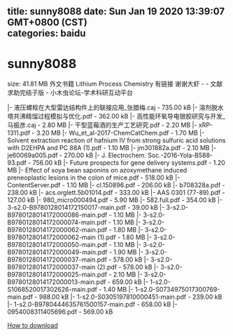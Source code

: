 
title: sunny8088
date: Sun Jan 19 2020 13:39:07 GMT+0800 (CST)    
categories: baidu
---

# sunny8088
size: 41.81 MB
 外文书籍 Lithium Process Chemistry 有链接 谢谢大虾 - - 文献求助完结子版 - 小木虫论坛-学术科研互动平台
 
|- 液压螺栓在大型雷达结构件上的联接应用_张腊梅.caj - 735.00 kB
|- 溶剂脱水塔共沸精馏过程模拟与优化.pdf - 362.00 kB
|- 高性能环氧导电银胶研究与开发_马振彦.caj - 2.80 MB
|- 干型蓝莓酒的生产工艺研究.pdf - 2.20 MB
|- xRP-1311.pdf - 3.20 MB
|- Wu_et_al-2017-ChemCatChem.pdf - 1.70 MB
|- Solvent extraction reaction of hafnium IV from strong sulfuric acid solutions with D2EHPA and PC 88A (1).pdf - 1.10 MB
|- jm301882a.pdf - 2.10 MB
|- je60069a005.pdf - 270.00 kB
|- J. Electrochem. Soc.-2016-Yola-B588-93.pdf - 756.00 kB
|- Future prospects for gene delivery systems.pdf - 1.20 MB
|- Effect of soya bean saponins on azoxymethane induced preneoplastic lesions in the colon of mice.pdf - 518.00 kB
|- ContentServer.pdf - 1.10 MB
|- cl.150896.pdf - 206.00 kB
|- b708328a.pdf - 238.00 kB
|- acs.orglett.5b01014.pdf - 333.00 kB
|- AAS 0301 (77-89).pdf - 127.00 kB
|- 980_micro000494.pdf - 5.90 MB
|- 582.full.pdf - 354.00 kB
|- 3-s2.0-B9780128014172150017-main.pdf - 39.00 kB
|- 3-s2.0-B9780128014172000086-main.pdf - 1.10 MB
|- 3-s2.0-B9780128014172000074-main.pdf - 1.10 MB
|- 3-s2.0-B9780128014172000062-main.pdf - 1.80 MB
|- 3-s2.0-B9780128014172000062-main (1).pdf - 1.80 MB
|- 3-s2.0-B9780128014172000050-main.pdf - 1.10 MB
|- 3-s2.0-B9780128014172000049-main.pdf - 1.90 MB
|- 3-s2.0-B9780128014172000037-main.pdf - 578.00 kB
|- 3-s2.0-B9780128014172000037-main (2).pdf - 578.00 kB
|- 3-s2.0-B9780128014172000025-main.pdf - 2.10 MB
|- 3-s2.0-B9780128014172000013-main.pdf - 659.00 kB
|- 1-s2.0-S1068520017302626-main.pdf - 1.40 MB
|- 1-s2.0-S0734975017300769-main.pdf - 988.00 kB
|- 1-s2.0-S0305197810000451-main.pdf - 239.00 kB
|- 1-s2.0-B9780444635761500157-main.pdf - 658.00 kB
|- 0954008311405696.pdf - 569.00 kB

[How to download](https://bpcam.bemobtrk.com/go/2ceec3aa-1ca2-46d6-b9ff-aaa5c184517c?jno=3791)